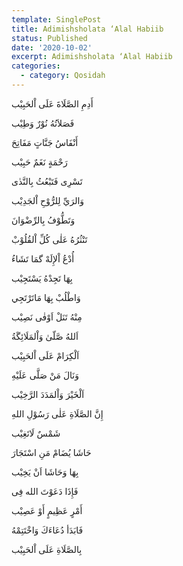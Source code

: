 ```yaml
---
template: SinglePost
title: Adimishsholata ‘Alal Habiib
status: Published
date: '2020-10-02'
excerpt: Adimishsholata ‘Alal Habiib
categories:
  - category: Qosidah
---
```


أَدِمِ الصَّلَاةَ عَلَی اْلحَبِيْب  

فَصَلاَتُهُ نُوْرٌ وَطِيْب  

أَنْفَاسُ جَنَّاتٍ مَفَاتِحَ  

رَحْمَةٍ نَغَمٌ حَبِيْب  

تَسْرِی فَتَبْعُثُ بِالنَّدٰی  

وَالرَيِّ لِلرُّوْحِ اْلجَدِيْب

وَتَطُّوْفُ بِالرِّضْوَانَ

تَنْثُرُهُ عَلٰی کُلِّ اْلقُلُوْبْ

أُدْعُ اْلإِلَهْ گمَا تَشَاءُ

بِهَا تَجِدْهُ يَسْتَجِيْب

وَاطْلُبْ بِهَا مَاتَرْتَجِي

مِنْهُ تَنَلْ اَوْفٰی نَصِيْب

اَللهُ صَّلّیٰ وَاْلمَلَائِگَةُ

اَلْکِرَامْ عَلَی اْلحَبِيْب

وَنَالَ مَنْ صَلَّی عَلَيْهِ

اَلْخَيْرَ وَاْلمَدَدَ الرَّخِيْب

إِنَّ الصَّلَاةِ عَلٰی رَسُوْلِ اللهِ

شَمْسٌ لَاتَغِيْب

حَاشَا يُضَامْ مَنِ اسْتَجَارَ

بِهَا وَحَاشَا اَنْ يَخِيْب

فَإِذَا دَعَوْتَ الله فِی

أَمْرٍ عَظِيمٍ أَوْ عَصِيْب

فَابَدَأ دُعَاءَكَ وَاخْتَتِمْهُ

بِالصَّلَاةِ عَلَی اْلحَبِيْب

